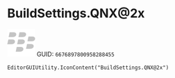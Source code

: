 # BuildSettings.QNX@2x
![](/img/BuildSettings.QNX@2x.png)
GUID: `6676897800958288455`
```
EditorGUIUtility.IconContent("BuildSettings.QNX@2x")
```
